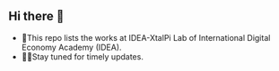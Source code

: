## Hi there 👋
+ 🍿This repo lists the works at IDEA-XtalPi Lab of International Digital Economy Academy (IDEA).
+ 👩‍💻Stay tuned for timely updates.
